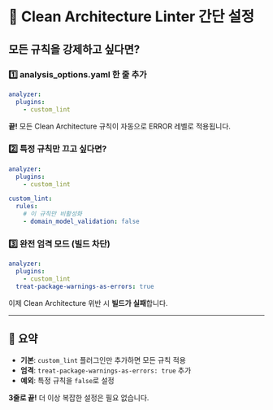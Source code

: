 # 🚀 Clean Architecture Linter 간단 설정

## 모든 규칙을 강제하고 싶다면?

### 1️⃣ **analysis_options.yaml 한 줄 추가**

```yaml
analyzer:
  plugins:
    - custom_lint
```

**끝!** 모든 Clean Architecture 규칙이 자동으로 ERROR 레벨로 적용됩니다.

### 2️⃣ **특정 규칙만 끄고 싶다면?**

```yaml
analyzer:
  plugins:
    - custom_lint

custom_lint:
  rules:
    # 이 규칙만 비활성화
    - domain_model_validation: false
```

### 3️⃣ **완전 엄격 모드 (빌드 차단)**

```yaml
analyzer:
  plugins:
    - custom_lint
  treat-package-warnings-as-errors: true
```

이제 Clean Architecture 위반 시 **빌드가 실패**합니다.

---

## 🎯 요약

- **기본**: `custom_lint` 플러그인만 추가하면 모든 규칙 적용
- **엄격**: `treat-package-warnings-as-errors: true` 추가
- **예외**: 특정 규칙을 `false`로 설정

**3줄로 끝!** 더 이상 복잡한 설정은 필요 없습니다.